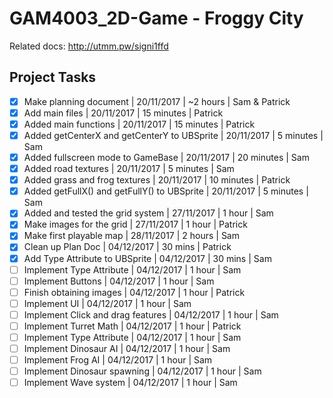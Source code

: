 # GAM4003_2D-Game - Froggy City

Related docs: http://utmm.pw/signi1ffd

## Project Tasks

- [X] Make planning document | 20/11/2017 | ~2 hours | Sam & Patrick
- [X] Add main files | 20/11/2017 | 15 minutes | Patrick
- [X] Added main functions | 20/11/2017 | 15 minutes | Patrick
- [X] Added getCenterX and getCenterY to UBSprite | 20/11/2017 | 5 minutes | Sam
- [X] Added fullscreen mode to GameBase | 20/11/2017 | 20 minutes | Sam
- [X] Added road textures | 20/11/2017 | 5 minutes | Sam
- [X] Added grass and frog textures | 20/11/2017 | 10 minutes | Patrick
- [X] Added getFullX() and getFullY() to UBSprite | 20/11/2017 | 5 minutes | Sam
- [X] Added and tested the grid system | 27/11/2017 | 1 hour | Sam
- [X] Make images for the grid | 27/11/2017 | 1 hour | Patrick
- [X] Make first playable map | 28/11/2017 | 2 hours | Sam
- [X] Clean up Plan Doc | 04/12/2017 | 30 mins | Patrick
- [X] Add Type Attribute to UBSprite | 04/12/2017 | 30 mins | Sam
- [ ] Implement Type Attribute | 04/12/2017 | 1 hour | Sam
- [ ] Implement Buttons | 04/12/2017 | 1 hour | Sam
- [ ] Finish obtaining images | 04/12/2017 | 1 hour | Patrick
- [ ] Implement UI | 04/12/2017 | 1 hour | Sam
- [ ] Implement Click and drag features | 04/12/2017 | 1 hour | Sam
- [ ] Implement Turret Math | 04/12/2017 | 1 hour | Patrick
- [ ] Implement Type Attribute | 04/12/2017 | 1 hour | Sam
- [ ] Implement Dinosaur AI | 04/12/2017 | 1 hour | Sam
- [ ] Implement Frog AI | 04/12/2017 | 1 hour | Sam
- [ ] Implement Dinosaur spawning | 04/12/2017 | 1 hour | Sam
- [ ] Implement Wave system | 04/12/2017 | 1 hour | Sam
